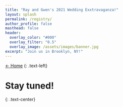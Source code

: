 ```yaml
---
title: "Ray and Gwen's 2021 Wedding Exxtravaganza!"
layout: splash
permalink: /registry/
author_profile: false
masthead: false
header:
  overlay_color: "#000"
  overlay_filter: "0.5"
  overlay_image: /assets/images/banner.jpg
excerpt: "Join us in Brooklyn, NY!"
---
```


 [<- Home](../index.html)
{: .text-left}

# Stay tuned!
{: .text-center}

